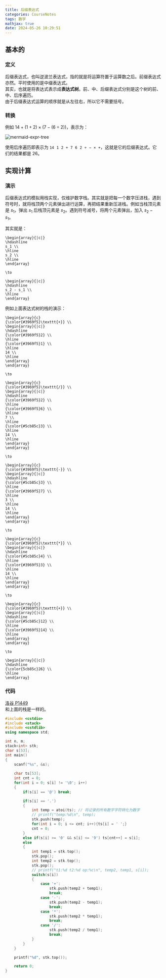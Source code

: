 ```yaml
---
title: 后缀表达式
categories: CourseNotes
tags: 数学
mathjax: true
date: 2024-05-26 10:29:51
---
```


## 基本的
### 定义
后缀表达式，也叫逆波兰表达式，指的就是将运算符置于运算数之后。前缀表达式亦然。平时使用的是中缀表达式。  
其实，也就是将表达式表示成**表达式树**。前、中、后缀表达式分别是这个树的前、中、后序遍历。  
由于后缀表达式运算的顺序就是从左往右，所以它不需要括号。

<!--more-->

### 转换

例如 $14 + (1 + 2) \times (7 - (6 \div 2))$，表示为：

![mermaid-expr-tree](https://src-jywon.netlify.app/img/blog-expres.svg)

使用后序遍历即表示为 $\mathtt{14 \ \ 1 \ \ 2 \ \ + \ \ 7 \ \ 6 \ \ 2 \ \ \div \ \ - \ \ \times \ \ +}$，这就是它的后缀表达式。它们的结果都是 $26$。

## 实现计算
### 演示
后缀表达式的模拟用栈实现，仅维护数字栈。其实就是把每一个数字压进栈，遇到符号时，就将栈顶两个元素弹出进行运算，再把结果重新压进栈。例如当栈顶元素是 $s_1$，弹出 $s_1$ 后栈顶元素是 $s_2$。遇到符号减号，将两个元素弹出，加入 $s_2 - s_1$。

其实就是：

```mathKatex
\begin{array}{|c|}
\hdashline
s_1 \\
\hline
s_2 \\
\hline
\end{array}

\to

\begin{array}{|c|}
\hdashline
s_2 - s_1 \\
\hline
\end{array}
```

例如上面表达式树的栈的演示：

```mathKatex
\begin{array}{c}
{\color{#3969f5}\texttt{+}} \\
\begin{array}{|c|}
\hdashline
{\color{#3969f5}2} \\
\hline
{\color{#3969f5}1} \\
\hline
14 \\
\hline
\end{array}
\end{array}

\to

\begin{array}{c}
{\color{#3969f5}\texttt{/}} \\
\begin{array}{|c|}
\hdashline
{\color{#3969f5}2} \\
\hline
{\color{#3969f5}6} \\
\hline
7 \\
\hline
{\color{#5cb85c}3} \\
\hline
14 \\
\hline
\end{array}
\end{array}

\to

\begin{array}{c}
{\color{#3969f5}\texttt{-}} \\
\begin{array}{|c|}
\hdashline
{\color{#5cb85c}3} \\
\hline
{\color{#3969f5}7} \\
\hline
3 \\
\hline
14 \\
\hline
\end{array}
\end{array}

\to

\begin{array}{c}
{\color{#3969f5}\texttt{*}} \\
\begin{array}{|c|}
\hdashline
{\color{#5cb85c}4} \\
\hline
{\color{#3969f5}3} \\
\hline
14 \\
\hline
\end{array}
\end{array}

\to

\begin{array}{c}
{\color{#3969f5}\texttt{+}} \\
\begin{array}{|c|}
\hdashline
{\color{#5cb85c}12} \\
\hline
{\color{#3969f5}14} \\
\hline
\end{array}
\end{array}

\to

\begin{array}{|c|}
\hdashline
{\color{5cb85c}26} \\
\hline
\end{array}
```

### 代码

[洛谷 P1449](https://www.luogu.com.cn/problem/P1449)  
和上面的栈是一样的。

```cpp
#include <cstdio>
#include <stack>
#include <cstdlib>
using namespace std;

int n, m;
stack<int> stk;
char s[53];
int main()
{
    scanf("%s", &s);
    
    char ts[53];
    int cnt = 0;
    for(int i = 0; s[i] != '\0'; i++)
    {
        if(s[i] == '@') break;

        if(s[i] == '.')
        {
            int temp = atoi(ts); // 将记录的所有数字字符转化为数字
            // printf("temp:%d\n", temp);
            stk.push(temp);
            for(int i = 0; i <= cnt; i++){ts[i] = ' ';}
            cnt = 0;
        }
        else if(s[i] >= '0' && s[i] <= '9') ts[cnt++] = s[i];
        else
        {
            int temp1 = stk.top();
            stk.pop();
            int temp2 = stk.top();
            stk.pop();
            // printf("t1:%d t2:%d op:%c\n", temp2, temp1, s[i]);
            switch(s[i])
            {
                case '+':
                    stk.push(temp2 + temp1);
                    break;
                case '-':
                    stk.push(temp2 - temp1);
                    break;
                case '*':
                    stk.push(temp2 * temp1);
                    break;
                case '/':
                    stk.push(temp2 / temp1);
                    break;
            }
        }
    }

    printf("%d", stk.top());

    return 0;
}
```